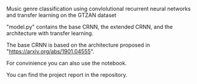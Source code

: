 Music genre classification using convlolutional recurrent neural networks and transfer learning on the GTZAN dataset

"model.py" contains the base CRNN, the extended CRNN, and the architecture with transfer learning.

The base CRNN is based on the architecture proposed in "https://arxiv.org/abs/1901.04555".

For convinience you can also use the notebook.

You can find the project report in the repository.